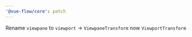 ```yaml
---
'@vue-flow/core': patch
---
```


Rename `viewpane` to `viewport` -> `ViewpaneTransform` now `ViewportTransform`
